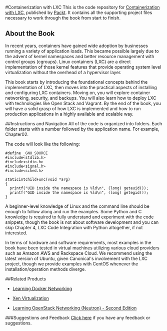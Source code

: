 #Containerization with LXC
This is the code repository for [Containerization with LXC](https://www.packtpub.com/virtualization-and-cloud/containerization-lxc?utm_source=github&utm_medium=repository&utm_campaign=9781785888946), published by [Packt](https://www.packtpub.com/?utm_source=github). It contains all the supporting project files necessary to work through the book from start to finish.
## About the Book
In recent years, containers have gained wide adoption by businesses running a variety of application loads. This became possible largely due to the advent of kernel namespaces and better resource management with control groups (cgroups). Linux containers (LXC) are a direct implementation of those kernel features that provide operating system level virtualization without the overhead of a hypervisor layer.

This book starts by introducing the foundational concepts behind the implementation of LXC, then moves into the practical aspects of installing and configuring LXC containers. Moving on, you will explore container networking, security, and backups. You will also learn how to deploy LXC with technologies like Open Stack and Vagrant. By the end of the book, you will have a solid grasp of how LXC is implemented and how to run production applications in a highly available and scalable way.

##Instructions and Navigation
All of the code is organized into folders. Each folder starts with a number followed by the application name. For example, Chapter02.



The code will look like the following:
```
#define _GNU_SOURCE
#include<stdlib.h>
#include<stdio.h>
#include<signal.h>
#include<sched.h>
 
staticintchildFunc(void *arg)
{
  printf("UID inside the namespace is %ld\n", (long) geteuid());
  printf("GID inside the namespace is %ld\n", (long) getegid());
}
```

A beginner-level knowledge of Linux and the command line should be enough to follow along and run the examples. Some Python and C knowledge is required to fully understand and experiment with the code snippets, though the book is not about software development and you can skip Chapter 4, LXC Code Integration with Python altogether, if not interested.

In terms of hardware and software requirements, most examples in the book have been tested in virtual machines utilizing various cloud providers such as Amazon AWS and Rackspace Cloud. We recommend using the latest version of Ubuntu, given Canonical's involvement with the LXC project, though we provide examples with CentOS whenever the installation/operation methods diverge.

##Related Products
* [Learning Docker Networking](https://www.packtpub.com/networking-and-servers/learning-docker-networking?utm_source=github&utm_medium=repository&utm_campaign=9781785280955)

* [Xen Virtualization](https://www.packtpub.com/virtualization-and-cloud/xen-virtualization?utm_source=github&utm_medium=repository&utm_campaign=9781847192486)

* [Learning OpenStack Networking (Neutron) - Second Edition](https://www.packtpub.com/virtualization-and-cloud/learning-openstack-networking-neutron-second-edition?utm_source=github&utm_medium=repository&utm_campaign=9781785287725)

###Suggestions and Feedback
[Click here](https://docs.google.com/forms/d/e/1FAIpQLSe5qwunkGf6PUvzPirPDtuy1Du5Rlzew23UBp2S-P3wB-GcwQ/viewform) if you have any feedback or suggestions.

